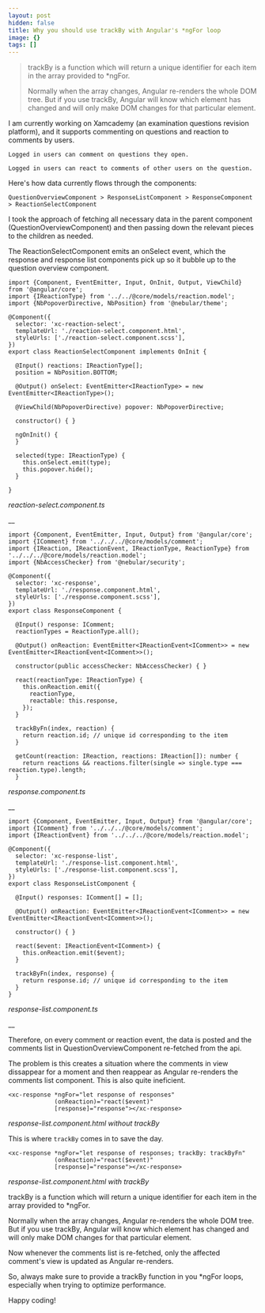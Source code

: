 ```yaml
---
layout: post
hidden: false
title: Why you should use trackBy with Angular's *ngFor loop
image: {}
tags: []
---
```

> trackBy is a function which will return a unique identifier for each item in the array provided to *ngFor. 
>
> Normally when the array changes, Angular re-renders the whole DOM tree. But if you use trackBy, Angular will know which element has changed and will only make DOM changes for that particular element.

I am currently working on Xamcademy (an examination questions revision platform), and it supports commenting on questions and reaction to comments by users.

`Logged in users can comment on questions they open.`

`Logged in users can react to comments of other users on the question.`

Here's how data currently flows through the components:

`QuestionOverviewComponent > ResponseListComponent > ResponseComponent > ReactionSelectComponent`

I took the approach of fetching all necessary data in the parent component (QuestionOverviewComponent) and then passing down the relevant pieces to the children as needed.

The ReactionSelectComponent emits an onSelect event, which the response and response list components pick up so it bubble up to the question overview component.

```
import {Component, EventEmitter, Input, OnInit, Output, ViewChild} from '@angular/core';
import {IReactionType} from '../../@core/models/reaction.model';
import {NbPopoverDirective, NbPosition} from '@nebular/theme';

@Component({
  selector: 'xc-reaction-select',
  templateUrl: './reaction-select.component.html',
  styleUrls: ['./reaction-select.component.scss'],
})
export class ReactionSelectComponent implements OnInit {

  @Input() reactions: IReactionType[];
  position = NbPosition.BOTTOM;

  @Output() onSelect: EventEmitter<IReactionType> = new EventEmitter<IReactionType>();

  @ViewChild(NbPopoverDirective) popover: NbPopoverDirective;

  constructor() { }

  ngOnInit() {
  }

  selected(type: IReactionType) {
    this.onSelect.emit(type);
    this.popover.hide();
  }

}
```

_reaction-select.component.ts_

__

```
import {Component, EventEmitter, Input, Output} from '@angular/core';
import {IComment} from '../../../@core/models/comment';
import {IReaction, IReactionEvent, IReactionType, ReactionType} from '../../../@core/models/reaction.model';
import {NbAccessChecker} from '@nebular/security';

@Component({
  selector: 'xc-response',
  templateUrl: './response.component.html',
  styleUrls: ['./response.component.scss'],
})
export class ResponseComponent {

  @Input() response: IComment;
  reactionTypes = ReactionType.all();

  @Output() onReaction: EventEmitter<IReactionEvent<IComment>> = new EventEmitter<IReactionEvent<IComment>>();

  constructor(public accessChecker: NbAccessChecker) { }

  react(reactionType: IReactionType) {
    this.onReaction.emit({
      reactionType,
      reactable: this.response,
    });
  }

  trackByFn(index, reaction) {
    return reaction.id; // unique id corresponding to the item
  }

  getCount(reaction: IReaction, reactions: IReaction[]): number {
    return reactions && reactions.filter(single => single.type === reaction.type).length;
  }
```

_response.component.ts_

__

```
import {Component, EventEmitter, Input, Output} from '@angular/core';
import {IComment} from '../../../@core/models/comment';
import {IReactionEvent} from '../../../@core/models/reaction.model';

@Component({
  selector: 'xc-response-list',
  templateUrl: './response-list.component.html',
  styleUrls: ['./response-list.component.scss'],
})
export class ResponseListComponent {

  @Input() responses: IComment[] = [];

  @Output() onReaction: EventEmitter<IReactionEvent<IComment>> = new EventEmitter<IReactionEvent<IComment>>();

  constructor() { }

  react($event: IReactionEvent<IComment>) {
    this.onReaction.emit($event);
  }

  trackByFn(index, response) {
    return response.id; // unique id corresponding to the item
  }
}
```

_response-list.component.ts_

__

Therefore, on every comment or reaction event, the data is posted and the comments list in QuestionOverviewComponent re-fetched from the api.

The problem is this creates a situation where the comments in view dissappear for a moment and then reappear as Angular re-renders the comments list component. This is also quite ineficient.

```
<xc-response *ngFor="let response of responses"
             (onReaction)="react($event)"
             [response]="response"></xc-response>
```

_response-list.component.html without trackBy_ 



This is where `trackBy` comes in to save the day. 

```
<xc-response *ngFor="let response of responses; trackBy: trackByFn"
             (onReaction)="react($event)"
             [response]="response"></xc-response>
```

_response-list.component.html with trackBy_ 



trackBy is a function which will return a unique identifier for each item in the array provided to *ngFor. 

Normally when the array changes, Angular re-renders the whole DOM tree. But if you use trackBy, Angular will know which element has changed and will only make DOM changes for that particular element.

Now whenever the comments list is re-fetched, only the affected comment's view is updated as Angular re-renders.

So, always make sure to provide a trackBy function in you *ngFor loops, especially when trying to optimize performance.

Happy coding!
